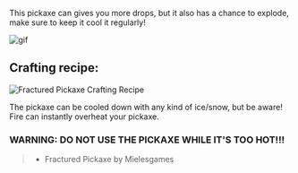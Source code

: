 This pickaxe can gives you more drops, but it also has a chance to explode, make sure to keep it cool it regularly!

![gif](https://i.imgur.com/CxakCQE.gif)

## Crafting recipe:

![Fractured Pickaxe Crafting Recipe](https://i.imgur.com/x1Ou38q.png)

The pickaxe can be cooled down with any kind of ice/snow, but be aware!
Fire can instantly overheat your pickaxe.

### WARNING: DO NOT USE THE PICKAXE WHILE IT'S TOO HOT!!!

>- Fractured Pickaxe by Mielesgames